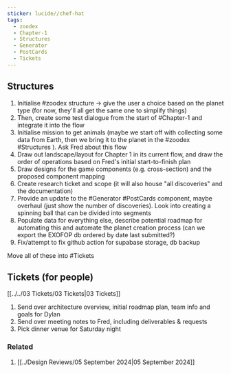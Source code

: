 ```yaml
---
sticker: lucide//chef-hat
tags:
  - zoodex
  - Chapter-1
  - Structures
  - Generator
  - PostCards
  - Tickets
---
```

## Structures
1. Initialise #zoodex  structure -> give the user a choice based on the planet type (for now, they'll all get the same one to simplify things)
2. Then, create some test dialogue from the start of #Chapter-1  and integrate it into the flow
3. Initialise mission to get animals (maybe we start off with collecting some data from Earth, then we bring it to the planet in the #zoodex #Structures ). Ask Fred about this flow
4. Draw out landscape/layout for Chapter 1 in its current flow, and draw the order of operations based on Fred's initial start-to-finish plan
5. Draw designs for the game components (e.g. cross-section) and the proposed component mapping
6. Create research ticket and scope (it will also house "all discoveries" and the documentation)
7. Provide an update to the #Generator #PostCards component, maybe overhaul (just show the number of discoveries). Look into creating a spinning ball that can be divided into segments 
8. Populate data for everything else, describe potential roadmap for automating this and automate the planet creation process (can we export the EXOFOP db ordered by date last submitted?)
9. Fix/attempt to fix github action for supabase storage, db backup

Move all of these into #Tickets 

## Tickets (for people)
[[../../03 Tickets/03 Tickets|03 Tickets]]
1. Send over architecture overview, initial roadmap plan, team info and goals for Dylan
2. Send over meeting notes to Fred, including deliverables & requests
3. Pick dinner venue for Saturday night

### Related
1. [[../Design Reviews/05 September 2024|05 September 2024]]